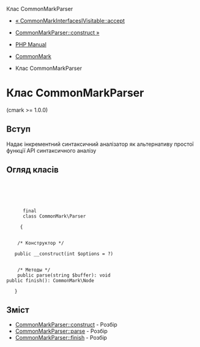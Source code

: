 Клас CommonMarkParser

-   [« CommonMarkInterfacesIVisitable::accept](commonmark-interfaces-ivisitable.accept.html)
    
-   [CommonMarkParser::construct »](commonmark-parser.construct.html)
    
-   [PHP Manual](index.html)
    
-   [CommonMark](book.cmark.html)
    
-   Клас CommonMarkParser
    

# Клас CommonMarkParser

(cmark >= 1.0.0)

## Вступ

Надає інкрементний синтаксичний аналізатор як альтернативу простої функції API синтаксичного аналізу

## Огляд класів

```classsynopsis



    
     
      final
      class CommonMark\Parser
     
     {


    /* Конструктор */
    
   public __construct(int $options = ?)


    /* Методы */
    public parse(string $buffer): void
public finish(): CommonMark\Node

   }
```

## Зміст

-   [CommonMarkParser::construct](commonmark-parser.construct.html) - Розбір
-   [CommonMarkParser::parse](commonmark-parser.parse.html) - Розбір
-   [CommonMarkParser::finish](commonmark-parser.finish.html) - Розбір